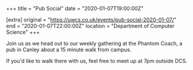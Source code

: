 +++
title = "Pub Social"
date = "2020-01-07T19:00:00Z"

[extra]
original = "https://uwcs.co.uk/events/pub-social-2020-01-07/"    
end = "2020-01-07T22:00:00Z"
location = "Department of Computer Science"
+++

Join us as we head out to our weekly gathering at the Phantom Coach, a pub in Canley about a 15 minute walk from campus.

If you'd like to walk there with us, feel free to meet up at 7pm outside DCS.

